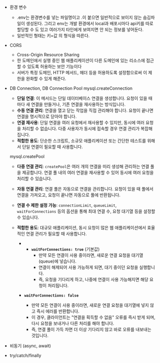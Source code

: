
- 환경 변수
	- .env는 환경변수를 넣는 파일명이고 .이 붙으면 일반적으로 보이지 않는 숨김파일이 생성된다. 그리고 env는 개발 환경에서 local과 배포시마다 api키를 따로 할당할 수 도 있고 여러가지 타인에게 보여지면 안 되는 정보를 넣어둔다.
	- 일반적인 형태는 키=값 의 형식을 따른다.
- CORS
	- Cross-Origin Resource Sharing
	- 한 도메인에서 실행 중인 웹 애플리케이션이 다른 도메인에 있는 리소스에 접근할 수 있도록 허용하는 보안 기능이다
	- 서버가 특정 도메인, HTTP 메서드, 헤더 등을 허용하도록 설정함으로써 이 제한을 완화할 수 있게 해준다.
- DB Connection, DB Connection Pool
	 mysql.createConnection
	- **단일 연결**: 이 메서드는 단일 데이터베이스 연결을 생성합니다. 요청이 있을 때마다 새 연결을 만들거나, 기존 연결을 재사용하는 방식입니다.
	- **수동 연결 관리**: 연결을 열고 닫는 작업을 직접 관리해야 합니다. 요청이 끝나면 연결을 명시적으로 닫아야 합니다.
	- **연결 재사용**: 단일 연결을 여러 요청에서 재사용할 수 있지만, 동시에 여러 요청을 처리할 수 없습니다. 다중 사용자가 동시에 접속할 경우 연결 관리가 복잡해집니다.
	- **적합한 용도**: 단순한 스크립트, 소규모 애플리케이션 또는 간단한 테스트를 위해서 단일 연결이 필요할 때 사용합니다.

	mysql.createPool
	- **다중 연결 관리**: `createPool`은 여러 개의 연결을 미리 생성해 관리하는 연결 풀을 제공합니다. 연결 풀 내의 여러 연결을 재사용할 수 있어 동시에 여러 요청을 처리할 수 있습니다.
	- **자동 연결 관리**: 연결 풀은 자동으로 연결을 관리합니다. 요청이 있을 때 풀에서 연결을 가져오고, 요청이 끝나면 자동으로 풀에 반환됩니다.
	- **연결 수 제한 설정 가능**: `connectionLimit`, `queueLimit`, `waitForConnections` 등의 옵션을 통해 최대 연결 수, 요청 대기열 등을 설정할 수 있습니다.
	- **적합한 용도**: 대규모 애플리케이션, 동시 요청이 많은 웹 애플리케이션에서 효율적인 연결 관리가 필요할 때 사용합니다.
	
		- - **`waitForConnections: true`** (기본값)
		    - 만약 모든 연결이 사용 중이라면, 새로운 연결 요청을 대기열(queue)에 넣습니다.
		    - 연결이 해제되어 사용 가능하게 되면, 대기 중이던 요청을 실행합니다.
		    - 즉, 요청을 기다리게 하고, 나중에 연결이 사용 가능해지면 해당 요청이 처리됩니다.
		    
		- **`waitForConnections: false`**
		    - 만약 모든 연결이 사용 중이라면, 새로운 연결 요청을 대기열에 넣지 않고 즉시 에러를 반환합니다.
		    - 이 경우, 클라이언트는 "연결을 획득할 수 없음" 오류를 즉시 받게 되며, 다시 요청을 보내거나 다른 처리를 해야 합니다.
		    - 즉, 연결 풀이 가득 차면 더 이상 기다리지 않고 바로 오류를 내보내는 것입니다.


- 비동기 (async, await)
- try/catch/finally